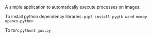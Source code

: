 A simple application to automatically execute processes on images.

To install python dependency libraries: 
`pip3 install pygtk wand numpy opencv-python`

To run:
`python3 gui.py`
